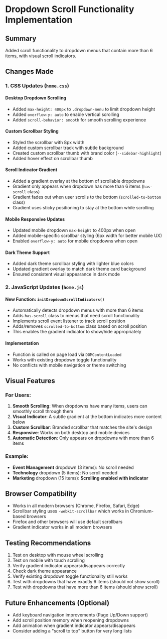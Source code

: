 # Dropdown Scroll Functionality Implementation

## Summary
Added scroll functionality to dropdown menus that contain more than 6 items, with visual scroll indicators.

## Changes Made

### 1. CSS Updates (`home.css`)

#### Desktop Dropdown Scrolling
- Added `max-height: 400px` to `.dropdown-menu` to limit dropdown height
- Added `overflow-y: auto` to enable vertical scrolling
- Added `scroll-behavior: smooth` for smooth scrolling experience

#### Custom Scrollbar Styling
- Styled the scrollbar with 8px width
- Added custom scrollbar track with subtle background
- Created custom scrollbar thumb with brand color (`--sidebar-highlight`)
- Added hover effect on scrollbar thumb

#### Scroll Indicator Gradient
- Added a gradient overlay at the bottom of scrollable dropdowns
- Gradient only appears when dropdown has more than 6 items (`has-scroll` class)
- Gradient fades out when user scrolls to the bottom (`scrolled-to-bottom` class)
- Gradient uses sticky positioning to stay at the bottom while scrolling

#### Mobile Responsive Updates
- Updated mobile dropdown `max-height` to 400px when open
- Added mobile-specific scrollbar styling (6px width for better mobile UX)
- Enabled `overflow-y: auto` for mobile dropdowns when open

#### Dark Theme Support
- Added dark theme scrollbar styling with lighter blue colors
- Updated gradient overlay to match dark theme card background
- Ensured consistent visual appearance in dark mode

### 2. JavaScript Updates (`home.js`)

#### New Function: `initDropdownScrollIndicators()`
- Automatically detects dropdown menus with more than 6 items
- Adds `has-scroll` class to menus that need scroll functionality
- Implements scroll event listener to track scroll position
- Adds/removes `scrolled-to-bottom` class based on scroll position
- This enables the gradient indicator to show/hide appropriately

#### Implementation
- Function is called on page load via `DOMContentLoaded`
- Works with existing dropdown toggle functionality
- No conflicts with mobile navigation or theme switching

## Visual Features

### For Users:
1. **Smooth Scrolling**: When dropdowns have many items, users can smoothly scroll through them
2. **Visual Indicator**: A subtle gradient at the bottom indicates more content below
3. **Custom Scrollbar**: Branded scrollbar that matches the site's design
4. **Responsive**: Works on both desktop and mobile devices
5. **Automatic Detection**: Only appears on dropdowns with more than 6 items

### Example:
- **Event Management** dropdown (3 items): No scroll needed
- **Technology** dropdown (5 items): No scroll needed  
- **Marketing** dropdown (15 items): **Scrolling enabled with indicator**

## Browser Compatibility
- Works in all modern browsers (Chrome, Firefox, Safari, Edge)
- Scrollbar styling uses `-webkit-scrollbar` which works in Chromium-based browsers
- Firefox and other browsers will use default scrollbars
- Gradient indicator works in all modern browsers

## Testing Recommendations
1. Test on desktop with mouse wheel scrolling
2. Test on mobile with touch scrolling
3. Verify gradient indicator appears/disappears correctly
4. Check dark theme appearance
5. Verify existing dropdown toggle functionality still works
6. Test with dropdowns that have exactly 6 items (should not show scroll)
7. Test with dropdowns that have more than 6 items (should show scroll)

## Future Enhancements (Optional)
- Add keyboard navigation improvements (Page Up/Down support)
- Add scroll position memory when reopening dropdowns
- Add animation when gradient indicator appears/disappears
- Consider adding a "scroll to top" button for very long lists
